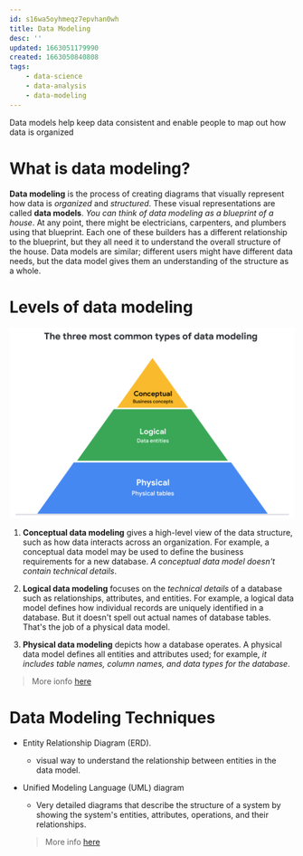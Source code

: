 ```yaml
---
id: s16wa5oyhmeqz7epvhan0wh
title: Data Modeling
desc: ''
updated: 1663051179990
created: 1663050840808
tags:
    - data-science
    - data-analysis
    - data-modeling
---
```


Data models help keep data consistent and enable people to map out how data is organized

# What is data modeling?

**Data modeling** is the process of creating diagrams that visually represent how data is *organized* and *structured*.  These visual representations are called **data models**. *You can think of data modeling as a blueprint of a house*. At any point, there might be electricians, carpenters, and plumbers using that blueprint. Each one of these builders has a different relationship to the blueprint, but they all need it to understand the overall structure of the house. Data models are similar; different users might have different data needs, but the data model gives them an understanding of the structure as a whole.

# Levels of data modeling

![](/assets/images/2022-09-12-23-35-52.png)

1. **Conceptual data modeling** gives a high-level view of the data structure, such as how data interacts across an organization. For example, a conceptual data model may be used to define the business requirements for a new database. *A conceptual data model doesn't contain technical details*. 

1. **Logical data modeling** focuses on the *technical details* of a database such as relationships, attributes, and entities. For example, a logical data model defines how individual records are uniquely identified in a database. But it doesn't spell out actual names of database tables. That's the job of a physical data model.

1. **Physical data modeling** depicts how a database operates. A physical data model defines all entities and attributes used; for example, *it includes table names, column names, and data types for the database*.

> More ionfo [here](https://www.1keydata.com/datawarehousing/data-modeling-levels.html)

# Data Modeling Techniques

- Entity Relationship Diagram (ERD).
     - visual way to understand the relationship between entities in the data model.
- Unified Modeling Language (UML) diagram
    - Very detailed diagrams that describe the structure of a system by showing the system's entities, attributes, operations, and their relationships.

    > More info [here](https://dataedo.com/blog/basic-data-modeling-techniques)